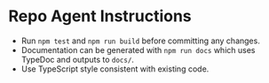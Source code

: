 # Repo Agent Instructions

* Run `npm test` and `npm run build` before committing any changes.
* Documentation can be generated with `npm run docs` which uses TypeDoc and outputs to `docs/`.
* Use TypeScript style consistent with existing code.
